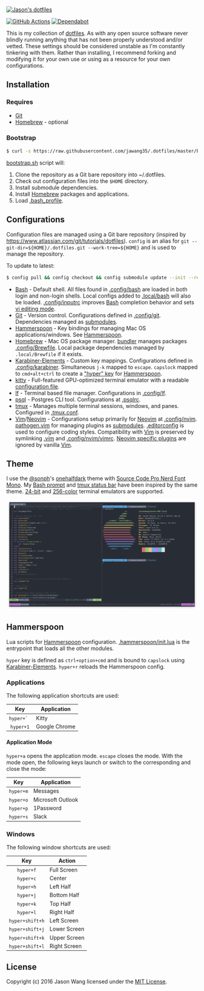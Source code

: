 <a href="https://github.com/jawang35/.dotfiles" title="Jason's dotfiles">
    <img src="https://raw.githubusercontent.com/jglovier/dotfiles-logo/master/dotfiles-logo.svg?sanitize=true" alt="Jason's dotfiles" width="400">
</a>

[![GitHub Actions](https://github.com/jawang35/.dotfiles/workflows/CI/badge.svg)](https://github.com/jawang35/.dotfiles/actions?query=workflow%3ACI)
[![Dependabot](https://api.dependabot.com/badges/status?host=github&repo=jawang35/.dotfiles)](https://app.dependabot.com/)

This is my collection of [dotfiles](https://dotfiles.github.io/). As with any open source software never blindly running anything that has not been properly understood and/or vetted. These settings should be considered unstable as I'm constantly tinkering with them. Rather than installing, I recommend forking and modifying it for your own use or using as a resource for your own configurations.

## Installation

### Requires

- [Git](https://git-scm.com/)
- [Homebrew](https://brew.sh/) - optional

### Bootstrap

```sh
$ curl -s https://raw.githubusercontent.com/jawang35/.dotfiles/master/bootstrap.sh | bash
```

[bootstrap.sh](bootstrap.sh) script will:
1. Clone the repository as a Git bare repository into ~/.dotfiles.
2. Check out configuration files into the `$HOME` directory.
3. Install submodule dependencies.
4. Install [Homebrew](#homebrew) packages and applications.
5. Load [.bash_profile](.bash_profile).

## Configurations

Configuration files are managed using a Git bare repository (inspired by https://www.atlassian.com/git/tutorials/dotfiles). `config` is an alias for `git --git-dir=${HOME}/.dotfiles.git --work-tree=${HOME}` and is used to manage the repository.

To update to latest:

```sh
$ config pull && config checkout && config submodule update --init --recursive
```

- [Bash](https://www.gnu.org/software/bash/) - Default shell. All files found in [.config/bash](.config/bash) are loaded in both login and non-login shells. Local configs added to [.local/bash](.local/bash) will also be loaded. [.config/inputrc](.config/inputrc) improves [Bash](https://www.gnu.org/software/bash/) completion behavior and sets [vi editing mode](https://sanctum.geek.nz/arabesque/vi-mode-in-bash/).
- [Git](https://git-scm.com/) - Version control. Configurations defined in [.config/git](.config/git). Dependencies managed as [submodules](.gitmodules).
- [Hammerspoon](https://www.hammerspoon.org/) - Key bindings for managing Mac OS applications/windows. See [Hammerspoon](#hammerspoon).
- [Homebrew](https://brew.sh/) - Mac OS package manager. [bundler](https://github.com/Homebrew/homebrew-bundle) manages packages [.config/Brewfile](.config/Brewfile). Local package dependencies managed by `.local/Brewfile` if it exists.
- [Karabiner-Elements](https://pqrs.org/osx/karabiner/) - Custom key mappings. Configurations defined in [.config/karabiner](.config/karabiner). Simultaneous `j-k` mapped to `escape`. `capslock` mapped to `cmd+alt+ctrl` to create a ["hyper" key](https://brettterpstra.com/2017/06/15/a-hyper-key-with-karabiner-elements-full-instructions/) for [Hammerspoon](#hammerspoon).
- [kitty](https://sw.kovidgoyal.net/kitty/) - Full-featured GPU-optimized terminal emulator with a readable [configuration file](.config/kitty).
- [lf](https://github.com/gokcehan/lf) - Terminal based file manager. Configurations in [.config/lf](.config/lf).
- [psql](https://www.postgresql.org/docs/current/app-psql.html) - Postgres CLI tool. Configurations at [.psqlrc](.psqlrc).
- [tmux](https://github.com/tmux/tmux) - Manages multiple terminal sessions, windows, and panes. Configured in [.tmux.conf](.tmux.conf).
- [Vim](https://www.vim.org/)/[Neovim](https://neovim.io/) - Configurations setup primarily for [Neovim](https://neovim.io/) at [.config/nvim](.config/nvim). [pathogen.vim](https://github.com/tpope/vim-pathogen) for managing plugins as [submodules](.gitmodule). [.editorconfig](.editorconfig) is used to configure coding styles. Compatibility with [Vim](https://www.vim.org/) is preserved by symlinking [.vim](.vim) and [.config/nvim/vimrc](.config/nvim/vimrc). [Neovim specific plugins](.config/nvim/bundles/nvim) are ignored by vanilla [Vim](https://www.vim.org/).

## Theme

I use the [@sonph](https://github.com/sonph)'s [onehalfdark](https://github.com/sonph/onehalf) theme with [Source Code Pro Nerd Font Mono](https://github.com/ryanoasis/nerd-fonts/tree/master/patched-fonts/SourceCodePro). My [Bash prompt](.config/bash/prompt) and [tmux status bar](https://github.com/jawang35/.dotfiles/blob/master/.config/tmux/onehalfdark.tmux) have been inspired by the same theme. [24-bit](https://raw.githubusercontent.com/jawang35/.dotfiles/master/.themes/kitty-24-bit.png) and [256-color](https://raw.githubusercontent.com/jawang35/.dotfiles/master/.themes/terminal-8-bit.png) terminal emulators are supported.



[![Kitty (24-bit colors)](.themes/kitty-24-bit.png "Kitty (24-bit colors)")](https://raw.githubusercontent.com/jawang35/.dotfiles/master/.themes/kitty-24-bit.png)

## Hammerspoon

Lua scripts for [Hammerspoon](http://www.hammerspoon.org/) configuration. [.hammerspoon/init.lua](.hammerspoon/init.lua) is the entrypoint that loads all the other modules.

`hyper` key is defined as `ctrl+option+cmd` and is bound to `capslock` using [Karabiner-Elements](.config/karabiner/karabiner.json). `hyper+r` reloads the Hammerspoon config.

### Applications

The following application shortcuts are used:

| Key          | Application   |
|:------------:| ------------- |
| ``hyper+` `` | Kitty         |
| `hyper+1`    | Google Chrome |

#### Application Mode

`hyper+a` opens the application mode. `escape` closes the mode. With the mode open, the following keys launch or switch to the corresponding and close the mode:

| Key       | Application       |
|:---------:| ----------------- |
| `hyper+m` | Messages          |
| `hyper+o` | Microsoft Outlook |
| `hyper+p` | 1Password         |
| `hyper+s` | Slack             |

### Windows

The following window shortcuts are used:

| Key             | Action       |
|:---------------:| ------------ |
| `hyper+f`       | Full Screen  |
| `hyper+c`       | Center       |
| `hyper+h`       | Left Half    |
| `hyper+j`       | Bottom Half  |
| `hyper+k`       | Top Half     |
| `hyper+l`       | Right Half   |
| `hyper+shift+h` | Left Screen  |
| `hyper+shift+j` | Lower Screen |
| `hyper+shift+k` | Upper Screen |
| `hyper+shift+l` | Right Screen |

## License

Copyright (c) 2016 Jason Wang licensed under the [MIT License](LICENSE).
